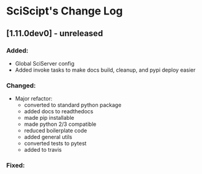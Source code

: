 # SciScipt's Change Log

## [1.11.0dev0] - unreleased

### Added:
- Global SciServer config
- Added invoke tasks to make docs build, cleanup, and pypi deploy easier

### Changed:
- Major refactor:
    - converted to standard python package
    - added docs to readthedocs
    - made pip installable
    - made python 2/3 compatible
    - reduced boilerplate code
    - added general utils
    - converted tests to pytest
    - added to travis

### Fixed:

